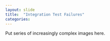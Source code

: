 ```yaml
---
layout: slide
title:  "Integration Test Failures"
categories: 
---
```


Put series of increasingly complex images here.
